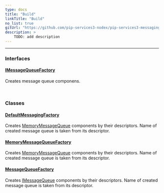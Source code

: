 ```yaml
---
type: docs
title: "Build"
linkTitle: "Build"
no_list: true
gitUrl: "https://github.com/pip-services3-nodex/pip-services3-messaging-nodex"
description: >
    TODO: add description
---
```

---
<div class="module-body"> 

### Interfaces

#### [IMessageQueueFactory](imemory_message_queue_factory)
Creates message queue componens.

<br>

### Classes

#### [DefaultMessagingFactory](default_messaging_factory)
Creates [MemoryMessageQueue](../queues/memory_message_queue)  components by their descriptors.
Name of created message queue is taken from its descriptor.

#### [MemoryMessageQueueFactory](memory_message_queue_factory)
Creates [MemoryMessageQueue](../queues/memory_message_queue) components by their descriptors.
Name of created message queue is taken from its descriptor. 

#### [MessageQueueFactory](message_queue_factory)
Creates [IMessageQueue](../queues/imessage_queue) components by their descriptors.
Name of created message queue is taken from its descriptor.

</div>

